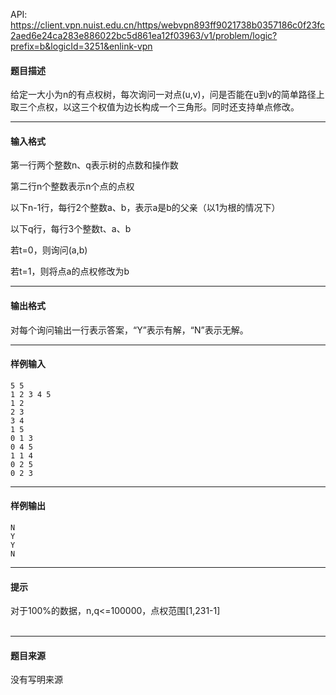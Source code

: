 API: https://client.vpn.nuist.edu.cn/https/webvpn893ff9021738b0357186c0f23fc2aed6e24ca283e886022bc5d861ea12f03963/v1/problem/logic?prefix=b&logicId=3251&enlink-vpn

#### 题目描述

给定一大小为n的有点权树，每次询问一对点(u,v)，问是否能在u到v的简单路径上取三个点权，以这三个权值为边长构成一个三角形。同时还支持单点修改。

---

#### 输入格式

第一行两个整数n、q表示树的点数和操作数

第二行n个整数表示n个点的点权

以下n-1行，每行2个整数a、b，表示a是b的父亲（以1为根的情况下）

以下q行，每行3个整数t、a、b

若t=0，则询问(a,b)

若t=1，则将点a的点权修改为b

---

#### 输出格式

对每个询问输出一行表示答案，“Y”表示有解，“N”表示无解。

---

#### 样例输入
```
5 5
1 2 3 4 5
1 2
2 3
3 4
1 5
0 1 3
0 4 5
1 1 4
0 2 5
0 2 3

```

---

#### 样例输出
```
N
Y
Y
N

```

---

#### 提示

对于100%的数据，n,q<=100000，点权范围\[1,231-1\]  
 

---

#### 题目来源

没有写明来源